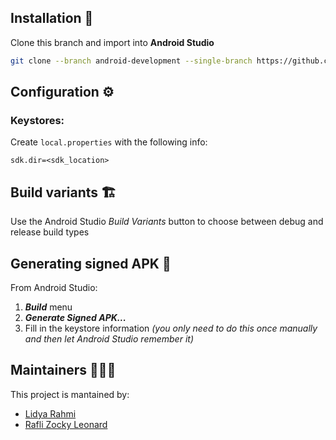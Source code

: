 ## Installation 🔨
Clone this branch and import into **Android Studio**
```bash
git clone --branch android-development --single-branch https://github.com/raflizocky/sayangair-bangkit.git
```

## Configuration ⚙️
### Keystores:
Create `local.properties` with the following info:
```properties
sdk.dir=<sdk_location>
```

## Build variants 🏗️
Use the Android Studio *Build Variants* button to choose between debug and release build types

## Generating signed APK 📱
From Android Studio:
1. ***Build*** menu
2. ***Generate Signed APK...***
3. Fill in the keystore information *(you only need to do this once manually and then let Android Studio remember it)*

## Maintainers 🧑‍🤝‍🧑
This project is mantained by:
* [Lidya Rahmi](https://github.com/lidyarahmi)
* [Rafli Zocky Leonard](https://github.com/raflizocky)
